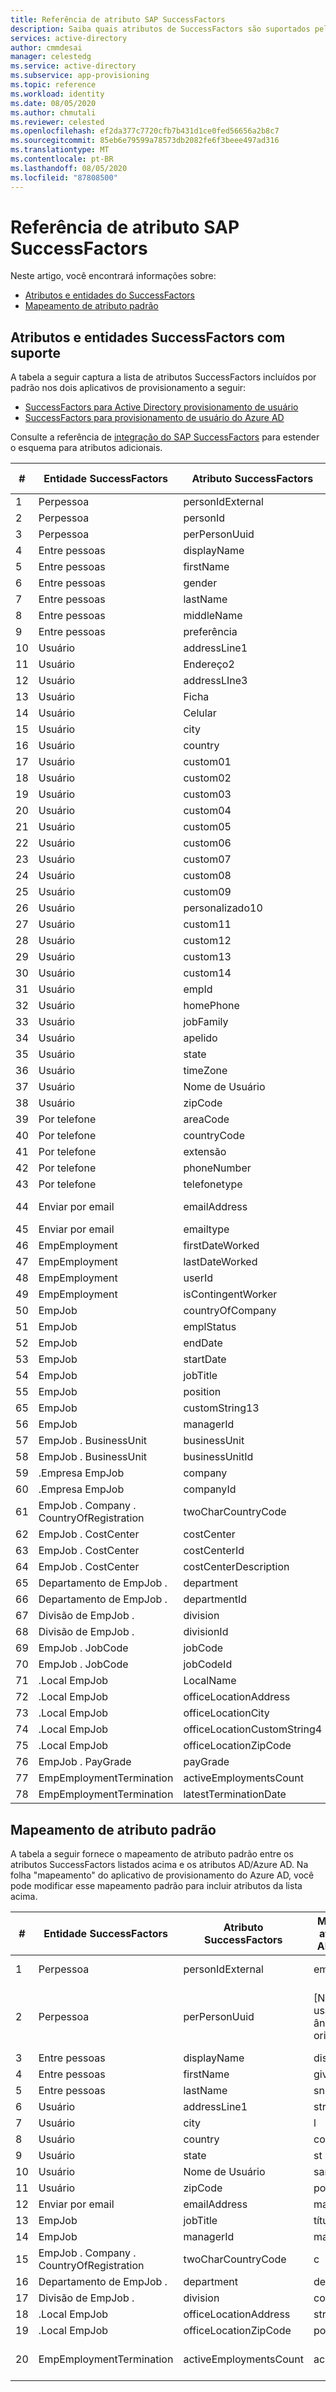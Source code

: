 ```yaml
---
title: Referência de atributo SAP SuccessFactors
description: Saiba quais atributos de SuccessFactors são suportados pelo provisionamento controlado por SuccessFactors-HR
services: active-directory
author: cmmdesai
manager: celestedg
ms.service: active-directory
ms.subservice: app-provisioning
ms.topic: reference
ms.workload: identity
ms.date: 08/05/2020
ms.author: chmutali
ms.reviewer: celested
ms.openlocfilehash: ef2da377c7720cfb7b431d1ce0fed56656a2b8c7
ms.sourcegitcommit: 85eb6e79599a78573db2082fe6f3beee497ad316
ms.translationtype: MT
ms.contentlocale: pt-BR
ms.lasthandoff: 08/05/2020
ms.locfileid: "87808500"
---
```

# <a name="sap-successfactors-attribute-reference"></a>Referência de atributo SAP SuccessFactors

Neste artigo, você encontrará informações sobre:

- [Atributos e entidades do SuccessFactors](#supported-successfactors-entities-and-attributes)
- [Mapeamento de atributo padrão](#default-attribute-mapping)

## <a name="supported-successfactors-entities-and-attributes"></a>Atributos e entidades SuccessFactors com suporte

A tabela a seguir captura a lista de atributos SuccessFactors incluídos por padrão nos dois aplicativos de provisionamento a seguir:

- [SuccessFactors para Active Directory provisionamento de usuário](../saas-apps/sap-successfactors-inbound-provisioning-tutorial.md)
- [SuccessFactors para provisionamento de usuário do Azure AD](../saas-apps/sap-successfactors-inbound-provisioning-cloud-only-tutorial.md)

Consulte a referência de [integração do SAP SuccessFactors](./sap-successfactors-integration-reference.md#retrieving-additional-attributes) para estender o esquema para atributos adicionais. 

| \# | Entidade SuccessFactors                  | Atributo SuccessFactors     | Tipo de operação |
|----|----------------------------------------|------------------------------|----------------|
| 1  | Perpessoa                              | personIdExternal             | Ler           |
| 2  | Perpessoa                              | personId                     | Ler           |
| 3  | Perpessoa                              | perPersonUuid                | Ler           |
| 4  | Entre pessoas                            | displayName                  | Ler           |
| 5  | Entre pessoas                            | firstName                    | Ler           |
| 6  | Entre pessoas                            | gender                       | Ler           |
| 7  | Entre pessoas                            | lastName                     | Ler           |
| 8  | Entre pessoas                            | middleName                   | Ler           |
| 9  | Entre pessoas                            | preferência                | Ler           |
| 10 | Usuário                                   | addressLine1                 | Ler           |
| 11 | Usuário                                   | Endereço2                 | Ler           |
| 12 | Usuário                                   | addressLIne3                 | Ler           |
| 13 | Usuário                                   | Ficha                | Ler           |
| 14 | Usuário                                   | Celular                    | Ler           |
| 15 | Usuário                                   | city                         | Ler           |
| 16 | Usuário                                   | country                      | Ler           |
| 17 | Usuário                                   | custom01                     | Ler           |
| 18 | Usuário                                   | custom02                     | Ler           |
| 19 | Usuário                                   | custom03                     | Ler           |
| 20 | Usuário                                   | custom04                     | Ler           |
| 21 | Usuário                                   | custom05                     | Ler           |
| 22 | Usuário                                   | custom06                     | Ler           |
| 23 | Usuário                                   | custom07                     | Ler           |
| 24 | Usuário                                   | custom08                     | Ler           |
| 25 | Usuário                                   | custom09                     | Ler           |
| 26 | Usuário                                   | personalizado10                     | Ler           |
| 27 | Usuário                                   | custom11                     | Ler           |
| 28 | Usuário                                   | custom12                     | Ler           |
| 29 | Usuário                                   | custom13                     | Ler           |
| 30 | Usuário                                   | custom14                     | Ler           |
| 31 | Usuário                                   | empId                        | Ler           |
| 32 | Usuário                                   | homePhone                    | Ler           |
| 33 | Usuário                                   | jobFamily                    | Ler           |
| 34 | Usuário                                   | apelido                     | Ler           |
| 35 | Usuário                                   | state                        | Ler           |
| 36 | Usuário                                   | timeZone                     | Ler           |
| 37 | Usuário                                   | Nome de Usuário                     | Ler           |
| 38 | Usuário                                   | zipCode                      | Ler           |
| 39 | Por telefone                               | areaCode                     | Ler           |
| 40 | Por telefone                               | countryCode                  | Ler           |
| 41 | Por telefone                               | extensão                    | Ler           |
| 42 | Por telefone                               | phoneNumber                  | Ler           |
| 43 | Por telefone                               | telefonetype                    | Ler           |
| 44 | Enviar por email                               | emailAddress                 | Leitura, Gravação    |
| 45 | Enviar por email                               | emailtype                    | Ler           |
| 46 | EmpEmployment                          | firstDateWorked              | Ler           |
| 47 | EmpEmployment                          | lastDateWorked               | Ler           |
| 48 | EmpEmployment                          | userId                       | Ler           |
| 49 | EmpEmployment                          | isContingentWorker           | Ler           |
| 50 | EmpJob                                 | countryOfCompany             | Ler           |
| 51 | EmpJob                                 | emplStatus                   | Ler           |
| 52 | EmpJob                                 | endDate                      | Ler           |
| 53 | EmpJob                                 | startDate                    | Ler           |
| 54 | EmpJob                                 | jobTitle                     | Ler           |
| 55 | EmpJob                                 | position                     | Ler           |
| 65 | EmpJob                                 | customString13               | Ler           |
| 56 | EmpJob                                 | managerId                    | Ler           |
| 57 | EmpJob \. BusinessUnit                   | businessUnit                 | Ler           |
| 58 | EmpJob \. BusinessUnit                   | businessUnitId               | Ler           |
| 59 | \.Empresa EmpJob                        | company                      | Ler           |
| 60 | \.Empresa EmpJob                        | companyId                    | Ler           |
| 61 | EmpJob \. Company \. CountryOfRegistration | twoCharCountryCode           | Ler           |
| 62 | EmpJob \. CostCenter                     | costCenter                   | Ler           |
| 63 | EmpJob \. CostCenter                     | costCenterId                 | Ler           |
| 64 | EmpJob \. CostCenter                     | costCenterDescription        | Ler           |
| 65 | Departamento de EmpJob \.                     | department                   | Ler           |
| 66 | Departamento de EmpJob \.                     | departmentId                 | Ler           |
| 67 | Divisão de EmpJob \.                       | division                     | Ler           |
| 68 | Divisão de EmpJob \.                       | divisionId                   | Ler           |
| 69 | EmpJob \. JobCode                        | jobCode                      | Ler           |
| 70 | EmpJob \. JobCode                        | jobCodeId                    | Ler           |
| 71 | \.Local EmpJob                       | LocalName                 | Ler           |
| 72 | \.Local EmpJob                       | officeLocationAddress        | Ler           |
| 73 | \.Local EmpJob                       | officeLocationCity           | Ler           |
| 74 | \.Local EmpJob                       | officeLocationCustomString4  | Ler           |
| 75 | \.Local EmpJob                       | officeLocationZipCode        | Ler           |
| 76 | EmpJob \. PayGrade                       | payGrade                     | Ler           |
| 77 | EmpEmploymentTermination               | activeEmploymentsCount       | Ler           |
| 78 | EmpEmploymentTermination               | latestTerminationDate        | Ler           |

## <a name="default-attribute-mapping"></a>Mapeamento de atributo padrão

A tabela a seguir fornece o mapeamento de atributo padrão entre os atributos SuccessFactors listados acima e os atributos AD/Azure AD. Na folha "mapeamento" do aplicativo de provisionamento do Azure AD, você pode modificar esse mapeamento padrão para incluir atributos da lista acima. 

| \# | Entidade SuccessFactors                  | Atributo SuccessFactors | Mapeamento de atributo padrão AD/AD do Azure   | Comentário de processamento                                                                            |
|----|----------------------------------------|--------------------------|-----------------------------------------|----------------------------------------------------------------------------------------------|
| 1  | Perpessoa                              | personIdExternal         | employeeId                              | Usado como atributo correspondente                                                                   |
| 2  | Perpessoa                              | perPersonUuid            | \[Não mapeado \- usado como âncora de origem\] | Durante a sincronização inicial, o serviço de provisionamento vincula o personUuid a objectGuid\. existentes  |
| 3  | Entre pessoas                            | displayName              | displayName                             | NA                                                                                           |
| 4  | Entre pessoas                            | firstName                | givenName                               | NA                                                                                           |
| 5  | Entre pessoas                            | lastName                 | sn                                      | NA                                                                                           |
| 6  | Usuário                                   | addressLine1             | streetAddress                           | NA                                                                                           |
| 7  | Usuário                                   | city                     | l                                       | NA                                                                                           |
| 8  | Usuário                                   | country                  | co                                      | NA                                                                                           |
| 9  | Usuário                                   | state                    | st                                      | NA                                                                                           |
| 10 | Usuário                                   | Nome de Usuário                 | samAccountName                          | NA                                                                                           |
| 11 | Usuário                                   | zipCode                  | postalCode                              | NA                                                                                           |
| 12 | Enviar por email                               | emailAddress             | mail                                    | NA                                                                                           |
| 13 | EmpJob                                 | jobTitle                 | título                                   | NA                                                                                           |
| 14 | EmpJob                                 | managerId                | manager                                 | NA                                                                                           |
| 15 | EmpJob \. Company \. CountryOfRegistration | twoCharCountryCode       | c                                       | NA                                                                                           |
| 16 | Departamento de EmpJob \.                     | department               | department                              | NA                                                                                           |
| 17 | Divisão de EmpJob \.                       | division                 | company                                 | NA                                                                                           |
| 18 | \.Local EmpJob                       | officeLocationAddress    | streetAddress                           | NA                                                                                           |
| 19 | \.Local EmpJob                       | officeLocationZipCode    | postalCode                              | NA                                                                                           |
| 20 | EmpEmploymentTermination               | activeEmploymentsCount   | accountEnabled                          | se activeEmploymentsCount = 0, desabilite o account\.                                           |
